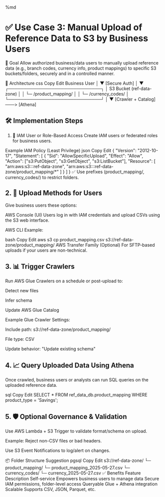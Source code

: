 %md

# ✅ Use Case 3: Manual Upload of Reference Data to S3 by Business Users
🎯 Goal
Allow authorized business/data users to manually upload reference data (e.g., branch codes, currency info, product mappings) to specific S3 buckets/folders, securely and in a controlled manner.

📐 Architecture
css
Copy
Edit
Business User
     │
     ▼
[Secure Auth]
     │
     ▼
┌──────────────────────────────┐
│  S3 Bucket (ref-data-zone)   │
│ └─ /product_mapping/         │
│ └─ /currency_codes/          │
└──────────────────────────────┘
     │
     ▼
[Crawler + Catalog] ───> [Athena]

## 🛠️ Implementation Steps
1. 🔐 IAM User or Role-Based Access
Create IAM users or federated roles for business users.

Example IAM Policy (Least Privilege)
json
Copy
Edit
{
  "Version": "2012-10-17",
  "Statement": [
    {
      "Sid": "AllowSpecificUpload",
      "Effect": "Allow",
      "Action": ["s3:PutObject", "s3:GetObject", "s3:ListBucket"],
      "Resource": [
        "arn:aws:s3:::ref-data-zone",
        "arn:aws:s3:::ref-data-zone/product_mapping/*"
      ]
    }
  ]
}
✅ Use prefixes (product_mapping/, currency_codes/) to restrict folders.

## 2. 🧾 Upload Methods for Users
Give business users these options:

AWS Console (UI)
Users log in with IAM credentials and upload CSVs using the S3 web interface.

AWS CLI
Example:

bash
Copy
Edit
aws s3 cp product_mapping.csv s3://ref-data-zone/product_mapping/
AWS Transfer Family (Optional)
For SFTP-based uploads if your users are non-technical.

## 3. 📊 Trigger Crawlers
Run AWS Glue Crawlers on a schedule or post-upload to:

Detect new files

Infer schema

Update AWS Glue Catalog

Example Glue Crawler Settings:

Include path: s3://ref-data-zone/product_mapping/

File type: CSV

Update behavior: "Update existing schema"

## 4. 📈 Query Uploaded Data Using Athena
Once crawled, business users or analysts can run SQL queries on the uploaded reference data.

sql
Copy
Edit
SELECT * 
FROM ref_data_db.product_mapping
WHERE product_type = 'Savings';
## 5. 🛡️ Optional Governance & Validation
Use AWS Lambda + S3 Trigger to validate format/schema on upload.

Example: Reject non-CSV files or bad headers.

Use S3 Event Notifications to log/alert on changes.

📦 Folder Structure Suggestion
pgsql
Copy
Edit
s3://ref-data-zone/
  └─ product_mapping/
       └─ product_mapping_2025-05-27.csv
  └─ currency_codes/
       └─ currency_2025-05-27.csv
✅ Benefits
Feature	Description
Self-service	Empowers business users to manage data
Secure	IAM permissions, folder-level access
Queryable	Glue + Athena integration
Scalable	Supports CSV, JSON, Parquet, etc.
